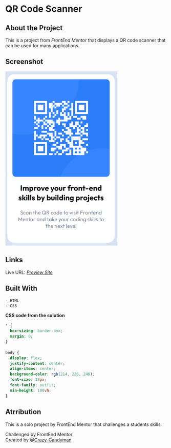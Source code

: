 # QR Code Scanner

## About the Project

This is a project from _FrontEnd Mentor_ that displays a QR code scanner that can be used for many applications.

## Screenshot

![](/screenshot/qr_code_screenshot.png)

## Links

Live URL: _[Preview Site](https://crazy-candyman.github.io/QR-Code-Challenge/)_

## Built With

    - HTML
    - CSS

**CSS code from the solution**

```css
* {
  box-sizing: border-box;
  margin: 0;
}

body {
  display: flex;
  justify-content: center;
  align-items: center;
  background-color: rgb(214, 226, 240);
  font-size: 15px;
  font-family: outfit;
  min-height: 100vh;
}
```

## Atrribution

This is a solo project by FrontEnd Mentor that challenges a students skills.

Challenged by FrontEnd Mentor <br/>
Created by [@Crazy-Candyman](https://github.com/Crazy-Candyman)
